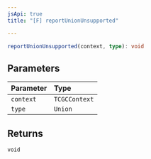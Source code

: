 ```yaml
---
jsApi: true
title: "[F] reportUnionUnsupported"

---
```

```ts
reportUnionUnsupported(context, type): void
```

## Parameters

| Parameter | Type |
| :------ | :------ |
| `context` | `TCGCContext` |
| `type` | `Union` |

## Returns

`void`
